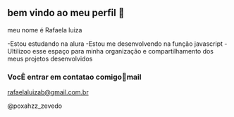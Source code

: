 ## bem vindo ao meu perfil 👋

meu nome é Rafaela luiza

-Estou estudando na alura
-Estou me desenvolvendo na função javascript
-Ultilizoo esse espaço para minha organização e compartilhamento dos meus projetos desenvolvidos 

### VocÊ entrar em contatao comigo📘mail

rafaelaluizab@gmail.com.br

@poxahzz_zevedo


